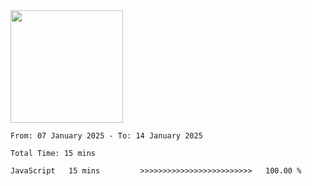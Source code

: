 <img height="180em" src="https://github-readme-stats-eight-theta.vercel.app/api?username=bkundev&show_icons=true&theme=radical&include_all_commits=true&count_private=true"/>
<!--START_SECTION:waka-->

```all_time
From: 07 January 2025 - To: 14 January 2025

Total Time: 15 mins

JavaScript   15 mins         >>>>>>>>>>>>>>>>>>>>>>>>>   100.00 %
```

<!--END_SECTION:waka-->